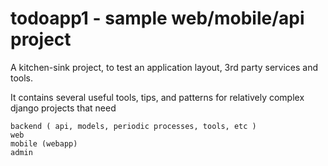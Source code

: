 todoapp1 - sample web/mobile/api project
======================================

A kitchen-sink project, to test an application layout, 3rd party services and tools.

It contains several useful tools, tips, and patterns for relatively complex django projects that need

    backend ( api, models, periodic processes, tools, etc )
    web
    mobile (webapp)
    admin
